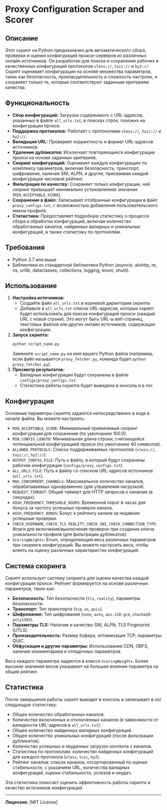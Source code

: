 # Proxy Configuration Scraper and Scorer

## Описание

Этот скрипт на Python предназначен для автоматического сбора, проверки и оценки конфигураций прокси-серверов из различных онлайн источников. Он разработан для поиска и сохранения рабочих и качественных конфигураций протоколов `vless://`, `tuic://` и `hy2://`. Скрипт оценивает конфигурации на основе множества параметров, таких как безопасность, производительность и сложность настроек, и сохраняет только те, которые соответствуют заданным критериям качества.

## Функциональность

*   **Сбор конфигураций:** Загрузка содержимого с URL-адресов, указанных в файле `all_urls.txt`, в поисках строк, похожих на конфигурации прокси.
*   **Поддержка протоколов:** Работает с протоколами `vless://`, `tuic://` и `hy2://`.
*   **Валидация URL:** Проверяет корректность и формат URL-адресов источников.
*   **Удаление дубликатов:** Исключает повторяющиеся конфигурации прокси на основе заданных критериев.
*   **Скоринг конфигураций:** Оценивает каждую конфигурацию по комплексу параметров, включая безопасность, транспорт, шифрование, наличие SNI, ALPN, и другие, присваивая каждой конфигурации числовой рейтинг.
*   **Фильтрация по качеству:** Сохраняет только конфигурации, чей скоринг превышает минимально установленное значение (`MIN_ACCEPTABLE_SCORE`).
*   **Сохранение в файл:** Записывает отобранные конфигурации в файл `proxy_configs.txt`, с возможностью добавления пользовательского имени профиля.
*   **Статистика:** Предоставляет подробную статистику о процессе сбора и обработки конфигураций, включая количество обработанных каналов, найденных валидных и уникальных конфигураций, а также статистику по протоколам.

## Требования

*   Python 3.7 или выше
*   Библиотеки из стандартной библиотеки Python (asyncio, aiohttp, re, os, urllib, dataclasses, collections, logging, enum, shutil).

## Использование

1.  **Настройка источников:**
    *   Создайте файл `all_urls.txt` в корневой директории скрипта.
    *   Добавьте в `all_urls.txt` список URL-адресов, которые скрипт будет использовать для поиска конфигураций прокси (каждый URL с новой строки). Это могут быть URL-ы веб-страниц, текстовых файлов или других онлайн источников, содержащих конфигурации.
2.  **Запуск скрипта:**
    ```bash
    python script_name.py
    ```
    Замените `script_name.py` на имя вашего Python файла (например, если файл называется `proxy_fetcher.py`, команда будет `python proxy_fetcher.py`).
3.  **Просмотр результатов:**
    *   Валидные конфигурации будут сохранены в файле `configs/proxy_configs.txt`.
    *   Статистика работы скрипта будет выведена в консоль и в лог.

## Конфигурация

Основные параметры скрипта задаются непосредственно в коде в начале файла. Вы можете настроить:

*   `MIN_ACCEPTABLE_SCORE`: Минимальный приемлемый скоринг конфигурации для сохранения (по умолчанию 100.0).
*   `MIN_CONFIG_LENGTH`: Минимальная длина строки, считающейся потенциальной конфигурацией прокси (по умолчанию 40 символов).
*   `ALLOWED_PROTOCOLS`: Список поддерживаемых протоколов (`vless://`, `tuic://`, `hy2://`).
*   `OUTPUT_CONFIG_FILE`: Путь к файлу, в который будут сохранены рабочие конфигурации (`configs/proxy_configs.txt`).
*   `ALL_URLS_FILE`: Путь к файлу со списком URL-адресов источников (`all_urls.txt`).
*   `MAX_CONCURRENT_CHANNELS`: Максимальное количество каналов, обрабатываемых одновременно (для управления нагрузкой).
*   `REQUEST_TIMEOUT`: Общий таймаут для HTTP запросов к каналам (в секундах).
*   `HIGH_FREQUENCY_THRESHOLD_HOURS`: Временной порог в часах для бонуса за частоту успешных проверок канала.
*   `HIGH_FREQUENCY_BONUS`: Бонус к рейтингу канала за недавние успешные проверки.
*   `CHECK_USERNAME`, `CHECK_TLS_REALITY`, `CHECK_SNI`, `CHECK_CONNECTION_TYPE`: Флаги для включения/выключения проверок при создании ключа уникальности профиля (для фильтрации дубликатов).
*   `ScoringWeights`: Enum, определяющий веса различных параметров при скоринге конфигураций. Вы можете настроить веса, чтобы влиять на оценку различных характеристик конфигураций.

## Система скоринга

Скрипт использует систему скоринга для оценки качества каждой конфигурации прокси. Рейтинг формируется на основе различных параметров, таких как:

*   **Безопасность:** Тип безопасности (`tls`, `reality`), параметры безопасности.
*   **Транспорт:** Тип транспорта (`tcp`, `ws`, `quic`).
*   **Шифрование:** Тип шифрования (`none`, `auto`, `aes-128-gcm`, `chacha20-poly1305`).
*   **Параметры TLS:** Наличие и качество SNI, ALPN, TLS Fingerprint (UTLS).
*   **Производительность:** Размер буфера, оптимизация TCP, параметры QUIC.
*   **Обфускация и другие параметры:** Использование CDN, OBFS, наличие комментариев и отладочных параметров.

Веса каждого параметра задаются в классе `ScoringWeights`. Более высокие значения весов указывают на большее влияние параметра на общий рейтинг.

## Статистика

После завершения работы скрипт выводит в консоль и записывает в лог следующую статистику:

*   Общее количество обработанных каналов.
*   Количество включенных и отключенных каналов (в зависимости от валидности URL-адресов в `all_urls.txt`).
*   Общее количество найденных валидных конфигураций.
*   Общее количество уникальных конфигураций (после фильтрации дубликатов).
*   Количество успешных и неудачных загрузок контента с каналов.
*   Статистика по протоколам: количество найденных конфигураций для каждого протокола (`vless`, `tuic`, `hy2`).
*   Рейтинг каналов: список каналов, отсортированный по оценке стабильности, с указанием URL, количества валидных конфигураций, оценки стабильности, успехов и неудач.

Эта статистика помогает оценить эффективность работы скрипта и качество источников конфигураций.

---

**Лицензия:** [MIT License]

